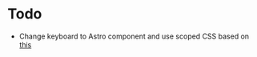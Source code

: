 # Todo

- Change keyboard to Astro component and use scoped CSS based on [this](https://codepen.io/enteleform/pen/PepqYV)
